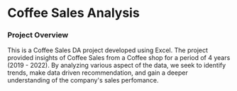 # Coffee Sales Analysis

### Project Overview 
This is a Coffee Sales DA project developed using Excel. The project provided insights of Coffee Sales from a Coffee shop for a period of 4 years (2019 - 2022). By analyzing various aspect of the data, we seek to identify trends, make data driven recommendation, and gain a deeper understanding of the company's sales perfomance.
